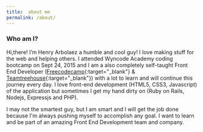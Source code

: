 ```yaml
---
title:  about me
permalink: /about/
---
```


### Who am I?

Hi,there! I’m Henry Arbolaez a humble and cool guy! I love making stuff for the web and helping others. I attended Wyncode Academy coding bootcamp on Sept 24, 2015 and I am a also completely self-taught Front End Developer ([Freecodecamp](http://www.freecodecamp.com/arbolaez001){:target="_blank"} & [Teamtreehouse](https://teamtreehouse.com/henryarbolaez){:target="_blank"}) with a lot to learn and will continue this journey every day. I love front-end development (HTML5, CSS3, Javascript) of the application but sometimes I get my hand dirty on (Ruby on Rails, Nodejs, Expressjs and PHP).


I may not the smartest guy, but I am smart and I will get the job done because I'm always pushing myself to accomplish any goal. I want to learn and be part of an amazing Front End Development team and company.
